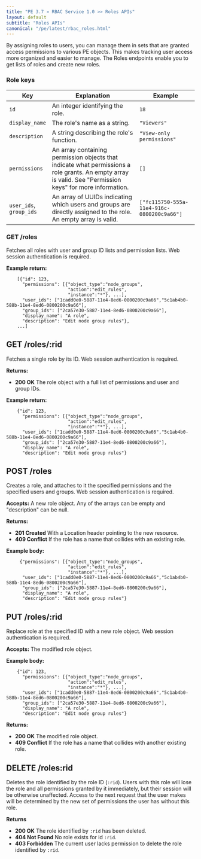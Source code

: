 ```yaml
---
title: "PE 3.7 » RBAC Service 1.0 >> Roles APIs"
layout: default
subtitle: "Roles APIs"
canonical: "/pe/latest/rbac_roles.html"
---
```


By assigning roles to users, you can manage them in sets that are granted access permissions to various PE objects. This makes tracking user access more organized and easier to manage. The Roles endpoints enable you to get lists of roles and create new roles.

### Role keys

| Key | Explanation | Example |
| --- | ----------- | ------- |
| `id`          | An integer identifying the role. | `18` |
| `display_name`| The role's name as a string. | `"Viewers"` |
| `description` | A string describing the role's function. | `"View-only permissions"` |
| `permissions` | An array containing permission objects that indicate what permissions a role grants. An empty array is valid. See "Permission keys" for more information. | `[]` |
| `user_ids`,<br />`group_ids` | An array of UUIDs indicating which users and groups are directly assigned to the role. An empty array is valid. | `["fc115750-555a-11e4-916c-0800200c9a66"]` |

### GET /roles
Fetches all roles with user and group ID lists and permission lists. Web
session authentication is required.

**Example return:**

        [{"id": 123,
          "permissions": [{"object_type":"node_groups",
                           "action":"edit_rules",
                           "instance":"*"}, ...],
          "user_ids": ["1cadd0e0-5887-11e4-8ed6-0800200c9a66","5c1ab4b0-588b-11e4-8ed6-0800200c9a66"],
          "group_ids": ["2ca57e30-5887-11e4-8ed6-0800200c9a66"],
          "display_name": "A role",
          "description": "Edit node group rules"},
        ...]

## GET /roles/:rid
Fetches a single role by its ID. Web session authentication is required.

**Returns:**

* **200 OK** The role object with a full list of permissions and user and
group IDs.

**Example return:**

        {"id": 123,
          "permissions": [{"object_type":"node_groups",
                           "action":"edit_rules",
                           "instance":"*"}, ...],
          "user_ids": ["1cadd0e0-5887-11e4-8ed6-0800200c9a66","5c1ab4b0-588b-11e4-8ed6-0800200c9a66"],
          "group_ids": ["2ca57e30-5887-11e4-8ed6-0800200c9a66"],
          "display_name": "A role",
          "description": "Edit node group rules"}

## POST /roles
Creates a role, and attaches to it the specified permissions and the specified users and groups. Web session authentication is required.

**Accepts:** A new role object. Any of the arrays can be empty and "description" can be null.

**Returns:**

* **201 Created** With a Location header pointing to the new resource.
* **409 Conflict** If the role has a name that collides with an existing role.


**Example body:**

         {"permissions": [{"object_type":"node_groups",
                           "action":"edit_rules",
                           "instance":"*"}, ...],
          "user_ids": ["1cadd0e0-5887-11e4-8ed6-0800200c9a66","5c1ab4b0-588b-11e4-8ed6-0800200c9a66"],
          "group_ids": ["2ca57e30-5887-11e4-8ed6-0800200c9a66"],
          "display_name": "A role",
          "description": "Edit node group rules"}

## PUT /roles/:rid
Replace role at the specified ID with a new role object. Web session authentication is required.

**Accepts:** The modified role object.

**Example body:**

        {"id": 123,
          "permissions": [{"object_type":"node_groups",
                           "action":"edit_rules",
                           "instance":"*"}, ...],
          "user_ids": ["1cadd0e0-5887-11e4-8ed6-0800200c9a66","5c1ab4b0-588b-11e4-8ed6-0800200c9a66"],
          "group_ids": ["2ca57e30-5887-11e4-8ed6-0800200c9a66"],
          "display_name": "A role",
          "description": "Edit node group rules"}

**Returns:**

* **200 OK** The modified role object.
* **409 Conflict** If the role has a name that collides with another existing role.

## DELETE /roles:rid
Deletes the role identified by the role ID (`:rid`). Users with this role will lose the role and all permissions granted by it immediately, but their session will be otherwise unaffected. Access to the next request that the user makes will be determined by the new set of permissions the user has without this role.

**Returns**

* **200 OK** The role identified by `:rid` has been deleted.
* **404 Not Found** No role exists for id `:rid`.
* **403 Forbidden** The current user lacks permission to delete the role identified by `:rid`.